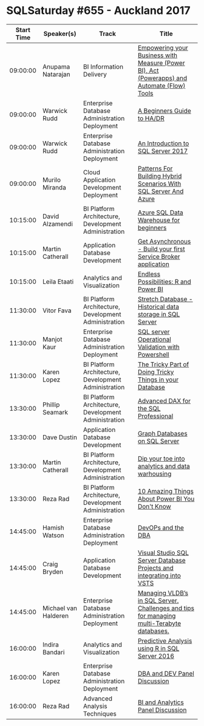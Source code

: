 # SQLSaturday #655 - Auckland 2017
Start Time|Speaker(s)|Track|Title
---|---|---|---
09:00:00|Anupama Natarajan|BI Information Delivery|[Empowering your Business with Measure (Power BI), Act (Powerapps) and Automate (Flow) Tools](64689.md)
09:00:00|Warwick Rudd|Enterprise Database Administration  Deployment|[A Beginners Guide to HA/DR](65883.md)
09:00:00|Warwick Rudd|Enterprise Database Administration  Deployment|[An Introduction to SQL Server 2017](66942.md)
09:00:00|Murilo Miranda|Cloud Application Development  Deployment|[Patterns For Building Hybrid Scenarios With SQL Server And Azure](68552.md)
10:15:00|David Alzamendi|BI Platform Architecture, Development  Administration|[Azure SQL Data Warehouse for beginners](64663.md)
10:15:00|Martin Catherall|Application  Database Development|[Get Asynchronous - Build your first Service Broker application](67286.md)
10:15:00|Leila Etaati|Analytics and Visualization|[Endless Possibilities: R and Power BI](67340.md)
11:30:00|Vitor Fava|BI Platform Architecture, Development  Administration|[Stretch Database - Historical data storage in SQL Server](64658.md)
11:30:00|Manjot Kaur|Enterprise Database Administration  Deployment|[SQL server Operational Validation with Powershell](67130.md)
11:30:00|Karen Lopez|BI Platform Architecture, Development  Administration|[The Tricky Part of Doing Tricky Things in your Database](68424.md)
13:30:00|Phillip Seamark|BI Platform Architecture, Development  Administration|[Advanced DAX for the SQL Professional](64660.md)
13:30:00|Dave Dustin|Application  Database Development|[Graph Databases on SQL Server](67304.md)
13:30:00|Martin Catherall|BI Platform Architecture, Development  Administration|[Dip your toe into analytics and data warhousing](67315.md)
13:30:00|Reza Rad|BI Platform Architecture, Development  Administration|[10 Amazing Things About Power BI You Don't Know](67664.md)
14:45:00|Hamish Watson|Enterprise Database Administration  Deployment|[DevOPs and the DBA](64653.md)
14:45:00|Craig Bryden|Application  Database Development|[Visual Studio SQL Server Database Projects and integrating into VSTS](64881.md)
14:45:00|Michael van Halderen|Enterprise Database Administration  Deployment|[Managing VLDB’s in SQL Server. Challenges and tips for managing multi-Terabyte databases.](66826.md)
16:00:00|Indira Bandari|Analytics and Visualization|[Predictive Analysis using R in SQL Server 2016](67289.md)
16:00:00|Karen Lopez|Enterprise Database Administration  Deployment|[DBA and DEV Panel Discussion](68491.md)
16:00:00|Reza Rad|Advanced Analysis Techniques|[BI and Analytics Panel Discussion](68492.md)

